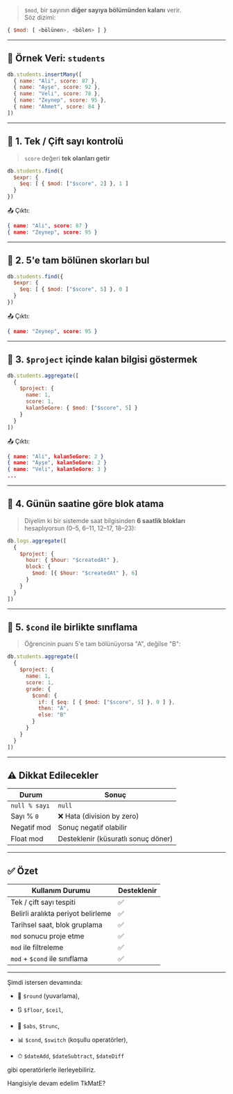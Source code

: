 
> `$mod`, bir sayının **diğer sayıya bölümünden kalanı** verir.  
> Söz dizimi:

```js
{ $mod: [ <bölünen>, <bölen> ] }
```

---

## 📁 Örnek Veri: `students`

```js
db.students.insertMany([
  { name: "Ali", score: 87 },
  { name: "Ayşe", score: 92 },
  { name: "Veli", score: 78 },
  { name: "Zeynep", score: 95 },
  { name: "Ahmet", score: 84 }
])
```

---

## 📌 1. Tek / Çift sayı kontrolü

> `score` değeri **tek olanları getir**

```js
db.students.find({
  $expr: {
    $eq: [ { $mod: ["$score", 2] }, 1 ]
  }
})
```

📤 Çıktı:

```json
{ name: "Ali", score: 87 }
{ name: "Zeynep", score: 95 }
```

---

## 📌 2. 5'e tam bölünen skorları bul

```js
db.students.find({
  $expr: {
    $eq: [ { $mod: ["$score", 5] }, 0 ]
  }
})
```

📤 Çıktı:

```json
{ name: "Zeynep", score: 95 }
```

---

## 📌 3. `$project` içinde kalan bilgisi göstermek

```js
db.students.aggregate([
  {
    $project: {
      name: 1,
      score: 1,
      kalan5eGore: { $mod: ["$score", 5] }
    }
  }
])
```

📤 Çıktı:

```json
{ name: "Ali", kalan5eGore: 2 }
{ name: "Ayşe", kalan5eGore: 2 }
{ name: "Veli", kalan5eGore: 3 }
...
```

---

## 📌 4. Günün saatine göre blok atama

> Diyelim ki bir sistemde saat bilgisinden **6 saatlik blokları** hesaplıyorsun (0–5, 6–11, 12–17, 18–23):

```js
db.logs.aggregate([
  {
    $project: {
      hour: { $hour: "$createdAt" },
      block: {
        $mod: [{ $hour: "$createdAt" }, 6]
      }
    }
  }
])
```

---

## 📌 5. `$cond` ile birlikte sınıflama

> Öğrencinin puanı 5'e tam bölünüyorsa "A", değilse "B":

```js
db.students.aggregate([
  {
    $project: {
      name: 1,
      score: 1,
      grade: {
        $cond: {
          if: { $eq: [ { $mod: ["$score", 5] }, 0 ] },
          then: "A",
          else: "B"
        }
      }
    }
  }
])
```

---

## ⚠️ Dikkat Edilecekler

|Durum|Sonuç|
|---|---|
|`null % sayı`|`null`|
|Sayı % `0`|❌ Hata (division by zero)|
|Negatif mod|Sonuç negatif olabilir|
|Float mod|Desteklenir (küsuratlı sonuç döner)|

---

## ✅ Özet

|Kullanım Durumu|Desteklenir|
|---|---|
|Tek / çift sayı tespiti|✅|
|Belirli aralıkta periyot belirleme|✅|
|Tarihsel saat, blok gruplama|✅|
|`mod` sonucu proje etme|✅|
|`mod` ile filtreleme|✅|
|`mod` + `$cond` ile sınıflama|✅|

---

Şimdi istersen devamında:

- 🔄 `$round` (yuvarlama),
    
- 🔃 `$floor`, `$ceil`,
    
- 🎯 `$abs`, `$trunc`,
    
- 📊 `$cond`, `$switch` (koşullu operatörler),
    
- ⏱ `$dateAdd`, `$dateSubtract`, `$dateDiff`
    

gibi operatörlerle ilerleyebiliriz.

Hangisiyle devam edelim TkMatE?